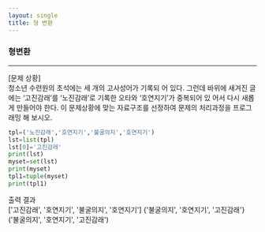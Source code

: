 ```yaml
---
layout: single
title: 형 변환
---
```


### 형변환
---
[문제 상황]  
청소년 수련원의 초석에는 세 개의 고사성어가 기록되
어 있다. 그런데 바위에 새겨진 글에는 ‘고진감래’를 ‘노진감래’로 기록한 오타와 ‘호연지기’가 중복되어 있
어서 다시 새롭게 만들어야 한다. 이 문제상황에 맞는
자료구조를 선정하여 문제의 처리과정을 프로그래밍
해 보시오.
~~~python
tpl=('노진감래','호연지기','불굴의지','호연지기')
lst=list(tpl)
lst[0]='고진감래'
print(lst)
myset=set(lst)
print(myset)
tpl1=tuple(myset)
print(tpl1)
~~~
출력 결과  
['고진감래', '호연지기', '불굴의지', '호연지기']
{'불굴의지', '호연지기', '고진감래'}
('불굴의지', '호연지기', '고진감래')
